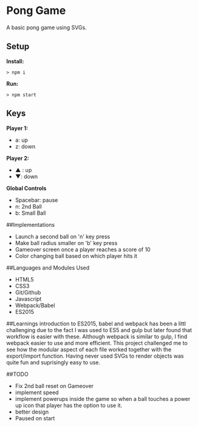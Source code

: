 # Pong Game

A basic pong game using SVGs.

## Setup

**Install:**

`> npm i`

**Run:**

`> npm start`

## Keys

**Player 1:**
* a: up
* z: down

**Player 2:**
* ▲ : up
* ▼: down

**Global Controls**
* Spacebar: pause
* n: 2nd Ball
* b: Small Ball

##Implementations
- Launch a second ball on 'n' key press
- Make ball radius smaller on 'b' key press
- Gameover screen once a player reaches a score of 10
- Color changing ball based on which player hits it

##Languages and Modules Used
* HTML5
* CSS3
* Git/Github
* Javascript
* Webpack/Babel
* ES2015

##Learnings
introduction to ES2015, babel and webpack has been a littl challenging due to the fact I was used to ES5 and gulp but later found that workflow is easier with these. Although webpack is similar to gulp, I find webpack easier to use and more efficient. This project challenged me to see how the modular aspect of each file worked together with the export/import function. Having never used SVGs to render objects was quite fun and suprisingly easy to use.

##TODO
* Fix 2nd ball reset on Gameover
* implement speed
* implement powerups inside the game so when a ball touches a power up icon that player has the option to use it.
* better design
* Paused on start

